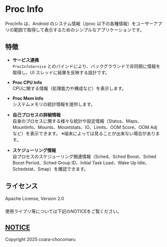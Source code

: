 # Proc Info

ProcInfo は、Android のシステム情報（/proc 以下の各種情報）をユーザーアプリの範囲で取得して表示するためのシンプルなアプリケーションです。

## 特徴

- **サービス連携**  
  `ProcInfoService` とのバインドにより、バックグラウンドで非同期に情報を取得し、UI スレッドに結果を反映する設計です。
  
- **Proc CPU Info**  
  CPUに関する情報（処理能力や構成など）を表示します。

- **Proc Mem Info**  
  システムメモリの統計情報を提供します。

- **自己プロセスの詳細情報**  
  自身のプロセスに関する様々な統計や設定情報（Status、Maps、Mountinfo、Mounts、Mountstats、IO、Limits、OOM Score、OOM Adj など）を表示できます。
  ※端末によっては見ることが出来ない場合があります。

- **スケジューリング情報**  
  自プロセスのスケジューリング関連情報（Sched、Sched Boost、Sched Boost Period、Sched Group ID、Initial Task Load、Wake Up Idle、Schedstat、Smap）を確認できます。


## ライセンス
Apache License, Version 2.0
###
使用ライブリ等については下記のNOTICEをご覧ください。
#####
[NOTICE](./NOTICE.md)  
---
Copyright 2025 coara-chocomaru
